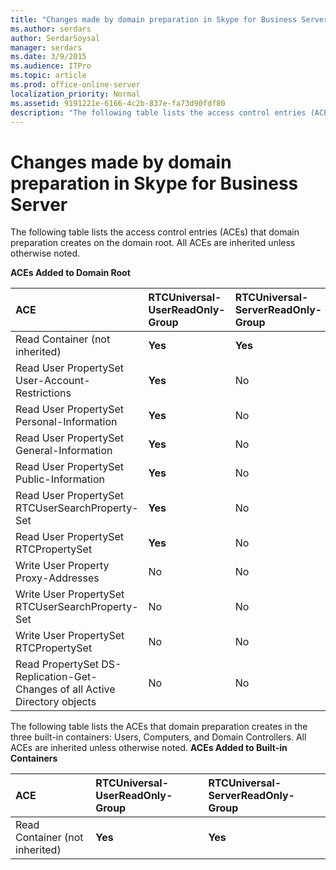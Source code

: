 ```yaml
---
title: "Changes made by domain preparation in Skype for Business Server"
ms.author: serdars
author: SerdarSoysal
manager: serdars
ms.date: 3/9/2015
ms.audience: ITPro
ms.topic: article
ms.prod: office-online-server
localization_priority: Normal
ms.assetid: 9191221e-6166-4c2b-837e-fa73d90fdf80
description: "The following table lists the access control entries (ACEs) that domain preparation creates on the domain root. All ACEs are inherited unless otherwise noted."
---
```


# Changes made by domain preparation in Skype for Business Server
 
The following table lists the access control entries (ACEs) that domain preparation creates on the domain root. All ACEs are inherited unless otherwise noted.
  
**ACEs Added to Domain Root**

|**ACE**|**RTCUniversal-UserReadOnly-Group**|**RTCUniversal-ServerReadOnly-Group**|**RTCUniversal-UserAdmins**|**RTCHSUniversal-Services**|**Authenticated-Users**|
|:-----|:-----|:-----|:-----|:-----|:-----|
|Read Container (not inherited)  <br/> |**Yes** <br/> |**Yes** <br/> |No  <br/> |No  <br/> |No  <br/> |
|Read User PropertySet User-Account-Restrictions  <br/> |**Yes** <br/> |No  <br/> |No  <br/> |No  <br/> |No  <br/> |
|Read User PropertySet Personal-Information  <br/> |**Yes** <br/> |No  <br/> |No  <br/> |No  <br/> |No  <br/> |
|Read User PropertySet General-Information  <br/> |**Yes** <br/> |No  <br/> |No  <br/> |No  <br/> |No  <br/> |
|Read User PropertySet Public-Information  <br/> |**Yes** <br/> |No  <br/> |No  <br/> |No  <br/> |No  <br/> |
|Read User PropertySet RTCUserSearchProperty-Set  <br/> |**Yes** <br/> |No  <br/> |No  <br/> |No  <br/> |**Yes** <br/> |
|Read User PropertySet RTCPropertySet  <br/> |**Yes** <br/> |No  <br/> |No  <br/> |No  <br/> |No  <br/> |
|Write User Property Proxy-Addresses  <br/> |No  <br/> |No  <br/> |**Yes** <br/> |No  <br/> |No  <br/> |
|Write User PropertySet RTCUserSearchProperty-Set  <br/> |No  <br/> |No  <br/> |**Yes** <br/> |No  <br/> |No  <br/> |
|Write User PropertySet RTCPropertySet  <br/> |No  <br/> |No  <br/> |**Yes** <br/> |No  <br/> |No  <br/> |
|Read PropertySet DS-Replication-Get-Changes of all Active Directory objects  <br/> |No  <br/> |No  <br/> |No  <br/> |**Yes** <br/> |No  <br/> |
   
The following table lists the ACEs that domain preparation creates in the three built-in containers: Users, Computers, and Domain Controllers. All ACEs are inherited unless otherwise noted.
**ACEs Added to Built-in Containers**

|**ACE**|**RTCUniversal-UserReadOnly-Group**|**RTCUniversal-ServerReadOnly-Group**|
|:-----|:-----|:-----|
|Read Container (not inherited)  <br/> |**Yes** <br/> |**Yes** <br/> |
   

